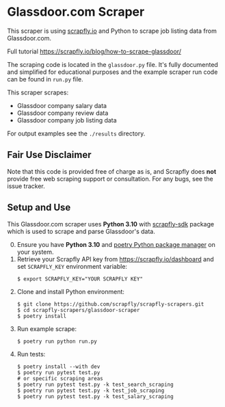 # Glassdoor.com Scraper

This scraper is using [scrapfly.io](https://scrapfly.io/) and Python to scrape job listing data from Glassdoor.com. 

Full tutorial <https://scrapfly.io/blog/how-to-scrape-glassdoor/>

The scraping code is located in the `glassdoor.py` file. It's fully documented and simplified for educational purposes and the example scraper run code can be found in `run.py` file.

This scraper scrapes:
- Glassdoor company salary data
- Glassdoor company review data
- Glassdoor company job listing data

For output examples see the `./results` directory.

## Fair Use Disclaimer

Note that this code is provided free of charge as is, and Scrapfly does __not__ provide free web scraping support or consultation. For any bugs, see the issue tracker.

## Setup and Use

This Glassdoor.com scraper uses __Python 3.10__ with [scrapfly-sdk](https://pypi.org/project/scrapfly-sdk/) package which is used to scrape and parse Glassdoor's data.

0. Ensure you have __Python 3.10__ and [poetry Python package manager](https://python-poetry.org/docs/#installation) on your system.
1. Retrieve your Scrapfly API key from <https://scrapfly.io/dashboard> and set `SCRAPFLY_KEY` environment variable:
    ```shell
    $ export SCRAPFLY_KEY="YOUR SCRAPFLY KEY"
    ```
2. Clone and install Python environment:
    ```shell
    $ git clone https://github.com/scrapfly/scrapfly-scrapers.git
    $ cd scrapfly-scrapers/glassdoor-scraper
    $ poetry install
    ```
3. Run example scrape:
    ```shell
    $ poetry run python run.py
    ```
4. Run tests:
    ```shell
    $ poetry install --with dev
    $ poetry run pytest test.py
    # or specific scraping areas
    $ poetry run pytest test.py -k test_search_scraping
    $ poetry run pytest test.py -k test_job_scraping
    $ poetry run pytest test.py -k test_salary_scraping
    ```

